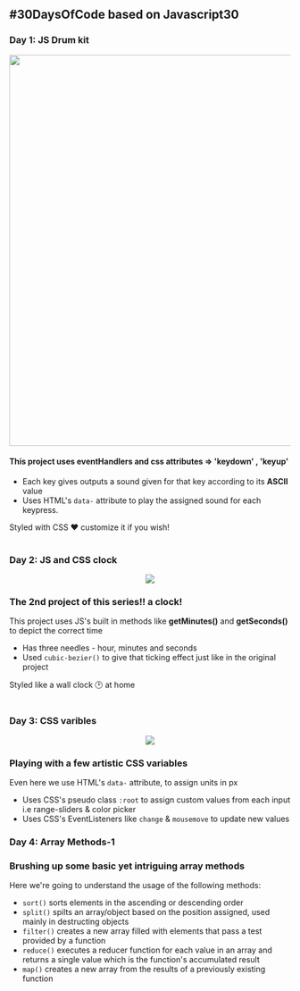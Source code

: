 ## **#30DaysOfCode based on Javascript30**

### **Day 1: JS Drum kit**

<p align="center">
<img src="https://user-images.githubusercontent.com/67954224/143592962-1b6abb0d-e28a-4b4c-b771-203df303b094.png" width="700px"></p>

#### This project uses **eventHandlers** and **css attributes => 'keydown' , 'keyup'**
- Each key gives outputs a sound given for that key according to its **ASCII** value
- Uses HTML's `data-` attribute to play the assigned sound for each keypress. 
 
Styled with CSS ♥️ customize it if you wish!<br /><br />

### **Day 2: JS and CSS clock**

<p align="center">
 <img src="https://user-images.githubusercontent.com/67954224/143689509-e18ed22a-fd73-4c40-a762-65e99fa9a0f5.gif">
</p>

### The 2nd project of this series!! a clock!
This project uses JS's built in methods like **getMinutes()** and **getSeconds()** to depict the correct time
- Has three needles - hour, minutes and seconds
- Used `cubic-bezier()` to give that ticking effect just like in the original project

Styled like a wall clock 🕑 at home<br /><br />

### **Day 3: CSS varibles**

<p align="center"> 
 <img src="https://user-images.githubusercontent.com/67954224/144650934-bb429a6c-785e-43a4-bf62-7960cc6ce09b.gif">
</p>

### Playing with a few artistic CSS variables
Even here we use HTML's `data-` attribute, to assign units in px
- Uses CSS's pseudo class `:root` to assign custom values from each input i.e range-sliders & color picker
- Uses CSS's EventListeners like `change` & `mousemove` to update new values

### **Day 4: Array Methods-1**

### Brushing up some basic yet intriguing array methods
Here we're going to understand the usage of the following methods:
- `sort()` sorts elements in the ascending or descending order
- `split()` spilts an array/object based on the position assigned, used mainly in destructing objects
- `filter()` creates a new array filled with elements that pass a test provided by a function
- `reduce()` executes a reducer function for each value in an array and returns a single value which is the function's accumulated result
- `map()` creates a new array from the results of a previously existing function 
